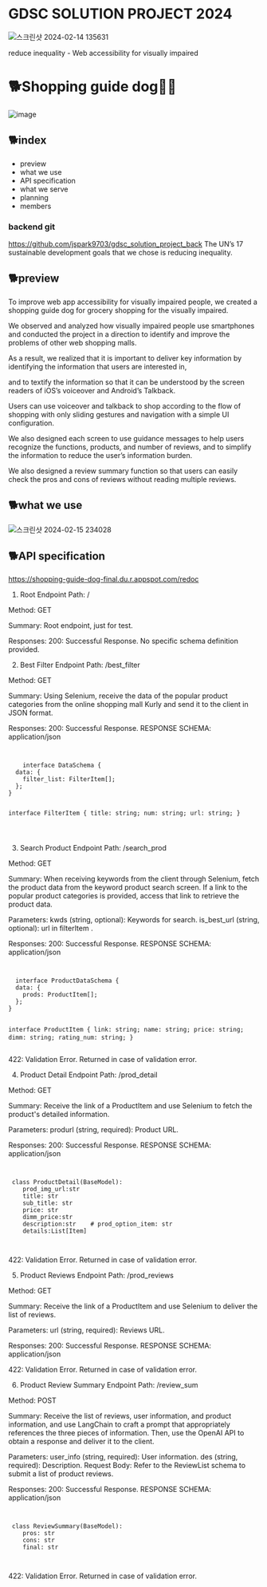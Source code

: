 # GDSC SOLUTION PROJECT 2024
![스크린샷 2024-02-14 135631](https://github.com/jspark9703/gdsc_solution_project_front/assets/67131959/67cdaa3d-0e14-47c7-adbd-81addbaf1514)

reduce inequality - Web accessibility for visually impaired



# 🐕Shopping guide dog🧑‍🦯

![image](https://github.com/jspark9703/gdsc_solution_project_front/assets/67131959/7ab6b1b0-eef4-4dd1-a0ff-dcbd2076bc4c)


## 🐕index
- preview
- what we use
- API specification
- what we serve
- planning
- members

### backend git
https://github.com/jspark9703/gdsc_solution_project_back
The UN’s 17 sustainable development goals that we chose is reducing inequality.


## 🐕preview 


To improve web app accessibility for visually impaired people, we created a shopping guide dog for grocery shopping for the visually impaired.

We observed and analyzed how visually impaired people use smartphones and conducted the project in a direction to identify and improve the problems of other web shopping malls.

As a result, we realized that it is important to deliver key information by identifying the information that users are interested in,

and to textify the information so that it can be understood by the screen readers of iOS’s voiceover and Android’s Talkback.

Users can use voiceover and talkback to shop according to the flow of shopping with only sliding gestures and navigation with a simple UI configuration.

We also designed each screen to use guidance messages to help users recognize the functions, products, and number of reviews, and to simplify the information to reduce the user’s information burden.

We also designed a review summary function so that users can easily check the pros and cons of reviews without reading multiple reviews. 




## 🐕what we use
![스크린샷 2024-02-15 234028](https://github.com/jspark9703/gdsc_solution_project_front/assets/67131959/1e436045-ea81-4d43-abfb-ce1fe937a4d2)

## 🐕API specification
https://shopping-guide-dog-final.du.r.appspot.com/redoc

1. Root Endpoint
  Path: /
  
  Method: GET
  
  Summary: Root endpoint, just for test.
  
  Responses:
  200: Successful Response. No specific schema definition provided.

2. Best Filter Endpoint
  Path: /best_filter
  
  Method: GET
  
  Summary: Using Selenium, receive the data of the popular product categories from the online shopping mall Kurly and send it to the client in JSON format.
  
  Responses:
  200: Successful Response.
  RESPONSE SCHEMA: application/json 
  
  <code>
<pre>
    interface DataSchema {
  data: {
    filter_list: FilterItem[];
  };
}

interface FilterItem {
  title: string;
  num: string;
  url: string;
}

  </code>
</pre>

3. Search Product Endpoint
Path: /search_prod

Method: GET

Summary: When receiving keywords from the client through Selenium, fetch the product data from the keyword product search screen. If a link to the popular product categories is provided, access that link to retrieve the product data.

Parameters:
kwds (string, optional): Keywords for search.
is_best_url (string, optional): url in filterItem .

Responses:
200: Successful Response. 
RESPONSE SCHEMA: application/json 

  <code>
<pre>
  interface ProductDataSchema {
  data: {
    prods: ProductItem[];
  };
}

interface ProductItem {
  link: string;
  name: string;
  price: string;
  dimm: string;
  rating_num: string;
}
  </code>
</pre>

422: Validation Error. Returned in case of validation error.
   
4. Product Detail Endpoint
Path: /prod_detail

Method: GET

Summary: Receive the link of a ProductItem and use Selenium to fetch the product's detailed information.

Parameters:
produrl (string, required): Product URL.

Responses:
200: Successful Response. 
RESPONSE SCHEMA: application/json 

  <code>
<pre>
 class ProductDetail(BaseModel):
    prod_img_url:str
    title: str
    sub_title: str
    price: str
    dimm_price:str
    description:str    # prod_option_item: str
    details:List[Item]
    
  </code>
</pre>
    
422: Validation Error. Returned in case of validation error.

5. Product Reviews Endpoint
Path: /prod_reviews

Method: GET

Summary: Receive the link of a ProductItem and use Selenium to deliver the list of reviews.

Parameters:
url (string, required): Reviews URL.

Responses:
200: Successful Response.
RESPONSE SCHEMA: application/json 


422: Validation Error. Returned in case of validation error.

6. Product Review Summary Endpoint
Path: /review_sum

Method: POST

Summary: Receive the list of reviews, user information, and product information, and use LangChain to craft a prompt that appropriately references the three pieces of information. Then, use the OpenAI API to obtain a response and deliver it to the client.

Parameters:
user_info (string, required): User information.
des (string, required): Description.
Request Body: Refer to the ReviewList schema to submit a list of product reviews.

Responses:
200: Successful Response.
RESPONSE SCHEMA: application/json 
  <code>
<pre>
 class ReviewSummary(BaseModel):
    pros: str
    cons: str
    final: str

  </code>
</pre>

422: Validation Error. Returned in case of validation error.
